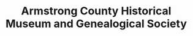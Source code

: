 ---
layout: repo
title: "Armstrong County Historical Museum and Genealogical Society"
id: 14310
permalink: repos/14310/
---